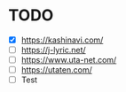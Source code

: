 # TODO

- [x] <https://kashinavi.com/>
- [ ] <https://j-lyric.net/>
- [ ] <https://www.uta-net.com/>
- [ ] <https://utaten.com/>
- [ ] Test
